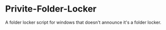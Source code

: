 # Privite-Folder-Locker
A folder locker script for windows that doesn't announce it's a folder locker.
